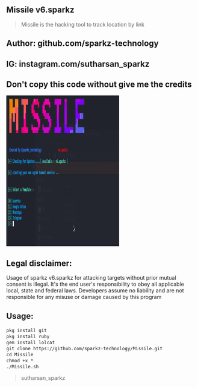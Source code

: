## Missile  v6.sparkz
> Missile is the hacking tool to track location by link
## Author: github.com/sparkz-technology
 
## IG: instagram.com/sutharsan_sparkz
##  Don't copy this code without give me the credits


<img src="https://github.com/sparkz-technology/Missile/raw/master/Missile.png" style="width:300px;height:400px;">


## Legal disclaimer:

Usage of sparkz v6.sparkz for attacking targets without prior mutual consent is illegal. It's the end user's responsibility to obey all applicable local, state and federal laws. Developers assume no liability and are not responsible for any misuse or damage caused by this program
 
 
 ## Usage:
```
pkg install git
pkg install ruby
gem install lolcat
git clone https://github.com/sparkz-technology/Missile.git 
cd Missile
chmod +x *
./Missile.sh
```

> sutharsan_sparkz 





